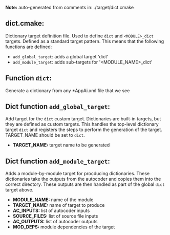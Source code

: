 **Note:** auto-generated from comments in: ./target/dict.cmake

## dict.cmake:

Dictionary target definition file. Used to define `dict` and `<MODULE>_dict` targets. Defined as
a standard target pattern. This means that the following functions are defined:

- `add_global_target`: adds a global target 'dict'
- `add_module_target`: adds sub-targets for '<MODULE_NAME>_dict'


## Function `dict`:

Generate a dictionary from any *AppAi.xml file that we see


## Dict function `add_global_target`:

Add target for the `dict` custom target. Dictionaries are built-in targets, but they are defined
as custom targets. This handles the top-level dictionary target `dict` and registers the steps to
perform the generation of the target.  TARGET_NAME should be set to `dict`.

- **TARGET_NAME:** target name to be generated


## Dict function `add_module_target`:

Adds a module-by-module target for procducing dictionaries. These dictionaries take the outputs
from the autocoder and copies them into the correct directory. These outputs are then handled as
part of the global `dict` target above.


- **MODULE_NAME:** name of the module
- **TARGET_NAME:** name of target to produce
- **AC_INPUTS:** list of autocoder inputs
- **SOURCE_FILES:** list of source file inputs
- **AC_OUTPUTS:** list of autocoder outputs
- **MOD_DEPS:** module dependencies of the target


